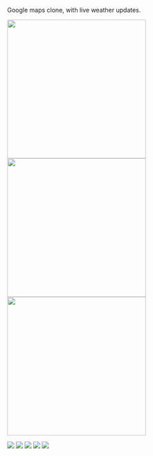 Google maps clone, with live weather updates.


<div style="display:inline-block;">
<img src="screenshots/4-removebg-preview.png" width="320" /> <img src="screenshots/5-removebg-preview.png" width="320"/> <img src="screenshots/3-removebg-preview.png" width="320"/></div>


<!-- ![](https://github.com/JohnDominicJasmin/Byahero_App/blob/main/screenshots/2-removebg-preview.png) -->
<!-- ![](https://github.com/JohnDominicJasmin/Byahero_App/blob/main/screenshots/3-removebg-preview.png) -->

![](https://github.com/JohnDominicJasmin/Byahero_App/blob/main/screenshots/6-removebg-preview.png)
![](https://github.com/JohnDominicJasmin/Byahero_App/blob/main/screenshots/7-removebg-preview.png)
![](https://github.com/JohnDominicJasmin/Byahero_App/blob/main/screenshots/8-removebg-preview%20.png)
![](https://github.com/JohnDominicJasmin/Byahero_App/blob/main/screenshots/9-removebg-preview%20.png)
![](https://github.com/JohnDominicJasmin/Byahero_App/blob/main/screenshots/9-removebg-preview.png)
